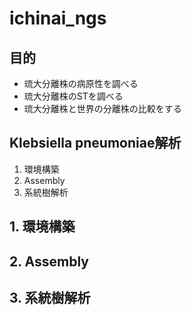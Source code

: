 # ichinai_ngs

## 目的
- 琉大分離株の病原性を調べる
- 琉大分離株のSTを調べる
- 琉大分離株と世界の分離株の比較をする

## Klebsiella pneumoniae解析
1. 環境構築
2. Assembly
3. 系統樹解析

## 1. 環境構築

## 2. Assembly

## 3. 系統樹解析


